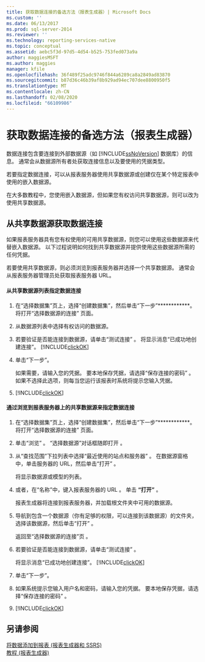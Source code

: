 ```yaml
---
title: 获取数据连接的备选方法（报表生成器）| Microsoft Docs
ms.custom: ''
ms.date: 06/13/2017
ms.prod: sql-server-2014
ms.reviewer: ''
ms.technology: reporting-services-native
ms.topic: conceptual
ms.assetid: aebc5f3d-97d5-4d54-b525-753fed073a9a
author: maggiesMSFT
ms.author: maggies
manager: kfile
ms.openlocfilehash: 36f489f25adc9746f844a6289ca8a2849ad83870
ms.sourcegitcommit: b87d36c46b39af8b929ad94ec707dee8800950f5
ms.translationtype: MT
ms.contentlocale: zh-CN
ms.lasthandoff: 02/08/2020
ms.locfileid: "66109986"
---
```

# <a name="alternative-ways-to-get-a-data-connection-report-builder"></a>获取数据连接的备选方法（报表生成器）
  数据连接包含要连接到外部数据源（如 [!INCLUDE[ssNoVersion](../includes/ssnoversion-md.md)] 数据库）的信息。 通常会从数据源所有者处获取连接信息以及要使用的凭据类型。  
  
 若要指定数据连接，可以从报表服务器使用共享数据源或创建仅在某个特定报表中使用的嵌入数据源。  
  
 在大多数教程中，您使用嵌入数据源，但如果您有权访问共享数据源，则可以改为使用共享数据源。  
  
## <a name="getting-a-data-connection-from-a-shared-data-source"></a>从共享数据源获取数据连接  
 如果报表服务器具有您有权使用的可用共享数据源，则您可以使用这些数据源来代替嵌入数据源。 以下过程说明如何找到共享数据源并提供使用这些数据源所需的任何凭据。  
  
 若要使用共享数据源，则必须浏览到报表服务器并选择一个共享数据源。 通常会从报表服务器管理员处获取报表服务器 URL。  
  
#### <a name="to-specify-a-data-connection-from-a-list-of-shared-data-sources"></a>从共享数据源列表指定数据连接  
  
1.  在“选择数据集”页上，选择“创建数据集”，然后单击“下一步”************。 将打开“选择数据源的连接”  页面。  
  
2.  从数据源列表中选择有权访问的数据源。  
  
3.  若要验证是否能连接到数据源，请单击“测试连接”  。 将显示消息“已成功地创建连接”。 [!INCLUDE[clickOK](../includes/clickok-md.md)]  
  
4.  单击“下一步”。   
  
     如果需要，请输入您的凭据。 要本地保存凭据，请选择“保存连接的密码”  。 如果不选择此选项，则每当您运行该报表时系统将提示您输入凭据。  
  
5.  [!INCLUDE[clickOK](../includes/clickok-md.md)]  
  
#### <a name="to-specify-a-data-connection-by-browsing-to-a-shared-data-source-on-a-report-server"></a>通过浏览到报表服务器上的共享数据源来指定数据连接  
  
1.  在“选择数据集”页上，选择“创建数据集”，然后单击“下一步”************。 将打开“选择数据源的连接”  页面。  
  
2.  单击“浏览”  。 “选择数据源”对话框随即打开  。  
  
3.  从“查找范围”下拉列表中选择“最近使用的站点和服务器”   。 在数据源窗格中，单击服务器的 URL，然后单击“打开”  。  
  
     将显示数据源或模型的列表。  
  
4.  或者，在“名称”中，键入报表服务器的 URL  。 单击 **“打开”** 。  
  
     报表生成器将连接到报表服务器，并加载根文件夹中可用的数据源。  
  
5.  导航到包含一个数据源（你有足够的权限，可以连接到该数据源）的文件夹，选择该数据源，然后单击“打开”  。  
  
     返回至“选择数据源的连接”页  。  
  
6.  若要验证是否能连接到数据源，请单击“测试连接”  。  
  
     将显示消息“已成功地创建连接”。 [!INCLUDE[clickOK](../includes/clickok-md.md)]  
  
7.  单击“下一步”。   
  
8.  如果系统提示您输入用户名和密码，请输入您的凭据。 要本地保存凭据，请选择“保存连接的密码”  。  
  
9. [!INCLUDE[clickOK](../includes/clickok-md.md)]  
  
## <a name="see-also"></a>另请参阅  
 [将数据添加到报表 &#40;报表生成器和 SSRS&#41;](report-data/report-datasets-ssrs.md)   
 [教程 &#40;报表生成器&#41;](report-builder-tutorials.md)  
  
  
